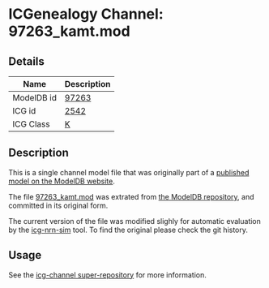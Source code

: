 # ICGenealogy Channel: 97263\_kamt.mod

## Details

Name | Description
---- | -----------
ModelDB id | [97263](http://senselab.med.yale.edu/ModelDB/ShowModel.cshtml?model=97263)
ICG id | [2542](http://icg.neurotheory.ox.ac.uk/channels/1/2542)
ICG Class | [K](http://icg.neurotheory.ox.ac.uk/channels/1)

## Description

This is a single channel model file that was originally part of a [published model on the ModelDB website](http://senselab.med.yale.edu/mModelDB/ShowModel.cshtml?model=97263).


The file [97263\_kamt.mod](97263_kamt.mod) was extrated from [the ModelDB repository](http://senselab.med.yale.edu/ModelDB/ShowModel.cshtml?model=97263), and committed in its original form.

The current version of the file was modified slighly for automatic evaluation by the [icg-nrn-sim](https://github.com/icgenealogy/icg-nrn-sim) tool. To find the original please check the git history.


## Usage

See the [icg-channel super-repository](https://github.com/icgenealogy/icg-channels) for more information.